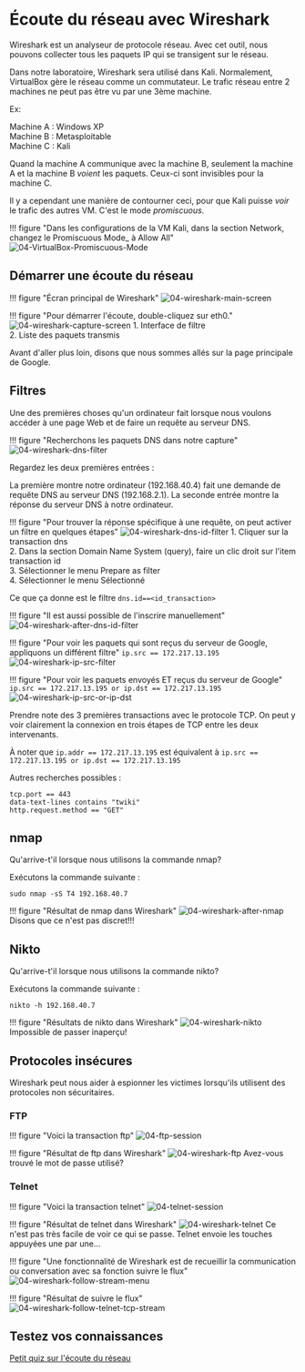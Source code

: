 # Écoute du réseau avec Wireshark

Wireshark est un analyseur de protocole réseau. Avec cet outil, nous pouvons collecter tous les paquets IP qui se transigent sur le réseau.

Dans notre laboratoire, Wireshark sera utilisé dans Kali. Normalement, VirtualBox gère le réseau comme un commutateur. Le trafic réseau entre 2 machines ne peut pas être vu par une 3ème machine.

Ex:

Machine A : Windows XP  
Machine B : Metasploitable  
Machine C : Kali  

Quand la machine A communique avec la machine B, seulement la machine A et la machine B _voient_ les paquets. Ceux-ci sont invisibles pour la machine C.

Il y a cependant une manière de contourner ceci, pour que Kali puisse _voir_ le trafic des autres VM. C'est le mode _promiscuous_.

!!! figure "Dans les configurations de la VM Kali, dans la section Network, changez le Promiscuous Mode_ à Allow All"
    ![04-VirtualBox-Promiscuous-Mode](../images/2020/06/04-virtualbox-promiscuous-mode.png)

## Démarrer une écoute du réseau

!!! figure "Écran principal de Wireshark"
    ![04-wireshark-main-screen](../images/2020/06/04-wireshark-main-screen.png)

!!! figure "Pour démarrer l'écoute, double-cliquez sur eth0."
    ![04-wireshark-capture-screen](../images/2020/06/04-wireshark-capture-screen.png)
    1. Interface de filtre  
    2. Liste des paquets transmis  

Avant d'aller plus loin, disons que nous sommes allés sur la page principale de Google.

## Filtres

Une des premières choses qu'un ordinateur fait lorsque nous voulons accéder à une page Web et de faire un requête au serveur DNS.

!!! figure "Recherchons les paquets DNS dans notre capture"
    ![04-wireshark-dns-filter](../images/2020/06/04-wireshark-dns-filter.png)

Regardez les deux premières entrées :

La première montre notre ordinateur (192.168.40.4) fait une demande de requête DNS au serveur DNS (192.168.2.1). La seconde entrée montre la réponse du serveur DNS à notre ordinateur.

!!! figure "Pour trouver la réponse spécifique à une requête, on peut activer un filtre en quelques étapes"
    ![04-wireshark-dns-id-filter](../images/2020/06/04-wireshark-dns-id-filter.png)
    1. Cliquer sur la transaction dns  
    2. Dans la section Domain Name System (query), faire un clic droit sur l'item transaction id  
    3. Sélectionner le menu Prepare as filter  
    4. Sélectionner le menu Sélectionné  

Ce que ça donne est le filtre `dns.id==<id_transaction>`

!!! figure "Il est aussi possible de l'inscrire manuellement"
    ![04-wireshark-after-dns-id-filter](../images/2020/06/04-wireshark-after-dns-id-filter.png)

!!! figure "Pour voir les paquets qui sont reçus du serveur de Google, appliquons un différent filtre"
    `ip.src == 172.217.13.195`
    ![04-wireshark-ip-src-filter](../images/2020/06/04-wireshark-ip-src-filter.png)

!!! figure "Pour voir les paquets envoyés ET reçus du serveur de Google"
    `ip.src == 172.217.13.195 or ip.dst == 172.217.13.195`
    ![04-wireshark-ip-src-or-ip-dst](../images/2020/06/04-wireshark-ip-src-or-ip-dst.png)

Prendre note des 3 premières transactions avec le protocole TCP. On peut y voir clairement la connexion en trois étapes de TCP entre les deux intervenants.

À noter que `ip.addr == 172.217.13.195` est équivalent à `ip.src == 172.217.13.195 or ip.dst == 172.217.13.195`

Autres recherches possibles :

`tcp.port == 443`  
`data-text-lines contains "twiki"`  
`http.request.method == "GET"`  

## nmap

Qu'arrive-t'il lorsque nous utilisons la commande nmap?

Exécutons la commande suivante :

`sudo nmap -sS T4 192.168.40.7`

!!! figure "Résultat de nmap dans Wireshark"
    ![04-wireshark-after-nmap](../images/2020/06/04-wireshark-after-nmap.png)
    Disons que ce n'est pas discret!!!

## Nikto

Qu'arrive-t'il lorsque nous utilisons la commande nikto?

Exécutons la commande suivante :

`nikto -h 192.168.40.7`

!!! figure "Résultats de nikto dans Wireshark"
    ![04-wireshark-nikto](../images/2020/06/04-wireshark-nikto.png)
    Impossible de passer inaperçu!

## Protocoles insécures

Wireshark peut nous aider à espionner les victimes lorsqu'ils utilisent des protocoles non sécuritaires.

### FTP

!!! figure "Voici la transaction ftp"
    ![04-ftp-session](../images/2020/06/04-ftp-session.png)

!!! figure "Résultat de ftp dans Wireshark"
    ![04-wireshark-ftp](../images/2020/06/04-wireshark-ftp.png)
    Avez-vous trouvé le mot de passe utilisé?

### Telnet

!!! figure "Voici la transaction telnet"
    ![04-telnet-session](../images/2020/06/04-telnet-session.png)

!!! figure "Résultat de telnet dans Wireshark"
    ![04-wireshark-telnet](../images/2020/06/04-wireshark-telnet.png)
    Ce n'est pas très facile de voir ce qui se passe. Telnet envoie les touches appuyées une par une...

!!! figure "Une fonctionnalité de Wireshark est de recueillir la communication ou conversation avec sa fonction suivre le flux"
    ![04-wireshark-follow-stream-menu](../images/2020/06/04-wireshark-follow-stream-menu.png)

!!! figure "Résultat de suivre le flux"
    ![04-wireshark-follow-telnet-tcp-stream](../images/2020/06/04-wireshark-follow-telnet-tcp-stream.png)

## Testez vos connaissances  

[Petit quiz sur l'écoute du réseau](https://forms.office.com/r/21wbTS7464)  
